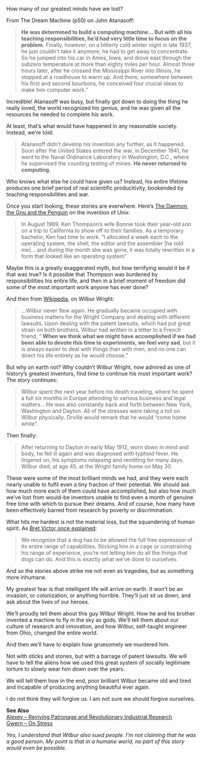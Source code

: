 How many of our greatest minds have we lost?

From The Dream Machine (p50) on John Atanasoff:

> **He was determined to build a computing machine… But with all his teaching responsibilities, he’d had very little time to focus on the problem.** Finally, however, on a bitterly cold winter night in late 1937, he just couldn’t take it anymore; he had to get away to concentrate. So he jumped into his car in Ames, Iowa, and drove east through the subzero temperature at more than eighty miles per hour. Almost three hours later, after he crossed the Mississippi River into Illinois, he stopped at a roadhouse to warm up. And there, somewhere between his first and second bourbons, he conceived four crucial ideas to make him computer work."

Incredible! Atanasoff was busy, but finally got down to doing the thing he really loved, the world recognized his genius, and he was given all the resources he needed to complete his work.

At least, that’s what would have happened in any reasonable society. Instead, we’re told:

> Atanasoff didn’t develop his invention any further, as it happened. Soon after the United States entered the war, in December 1941, he went to the Naval Ordinance Laboratory in Washington, D.C., where he supervised the counting testing of mines. **He never returned to computing.**

Who knows what else he could have given us? Instead, his entire lifetime produces one brief period of real scientific producitivity, bookended by teaching responsibilities and war.

Once you start looking, these stories are everwhere. Here’s [The Daemon, the Gnu and the Penguin](https://en.wikipedia.org/wiki/History_of_Unix) on the invention of Unix:

> In August 1969, Ken Thompson’s wife Bonnie took their year-old son on a trip to California to show off to their families. As a temporary bachelor, Ken had time to work. “I allocated a week each to the operating system, the shell, the editor and the assembler [he told me]… and during the month she was gone, it was totally rewritten in a form that looked like an operating system”

Maybe this is a greatly exaggerated myth, but how terrifying would it be if that was true? Is it possible that Thompson was burdened by responsibilities his entire life, and then in a brief moment of freedom did some of the most important work anyone has ever done?

And then from [Wikipedia](https://en.wikipedia.org/wiki/Wright_brothers#Wilbur), on Wilbur Wright:

> …Wilbur never flew again. He gradually became occupied with business matters for the Wright Company and dealing with different lawsuits. Upon dealing with the patent lawsuits, which had put great strain on both brothers, Wilbur had written in a letter to a French friend, “ **When we think what we might have accomplished if we had been able to devote this time to experiments, we feel very sad**, but it is always easier to deal with things than with men, and no one can direct his life entirely as he would choose.”

But why on earth not? Why couldn’t Wilbur Wright, now admired as one of history’s greatest inventors, find time to continue his most important work? The story continues:

> Wilbur spent the next year before his death traveling, where he spent a full six months in Europe attending to various business and legal matters… He was also constantly back and forth between New York, Washington and Dayton. All of the stresses were taking a toll on Wilbur physically. Orville would remark that he would “come home white”.

Then finally:

> After returning to Dayton in early May 1912, worn down in mind and body, he fell ill again and was diagnosed with typhoid fever. He lingered on, his symptoms relapsing and remitting for many days. Wilbur died, at age 45, at the Wright family home on May 30.

These were some of the most brilliant minds we had, and they were each nearly unable to fulfil even a tiny fraction of their potential. We should ask how much more each of them could have accomplished, but also how much we’ve lost from would-be inventors unable to find even a month of genuine free time with which to pursue their dreams. And of course, how many have been effectively barred from research by poverty or discrimination.

What hits me hardest is not the material loss, but the squandering of human spirit. As [Bret Victor once explained](https://vimeo.com/115154289):

> We recognize that a dog has to be allowed the full free expression of its entire range of capabilities. Sticking him in a cage or constraining his range of experience, you’re not letting him do all the things that dogs can do. And this is exactly what we’ve done to ourselves.

And so the stories above strike me not even as tragedies, but as something more inhumane.

My greatest fear is that intelligent life will arrive on earth. It won’t be an invasion, or colonization, or anything horrible. They’ll just sit us down, and ask about the lives of our heroes.

We’ll proudly tell them about this guy Wilbur Wright. How he and his brother invented a machine to fly in the sky as gods. We’ll tell them about our culture of research and innovation, and how Wilbur, self-taught engineer from Ohio, changed the entire world.

And then we’ll have to explain how gruesomely we murdered him.

Not with sticks and stones, but with a barrage of patent lawsuits. We will have to tell the aliens how we used this great system of socially legitimate torture to slowly wear him down over the years.

We will tell them how in the end, poor brilliant Wilbur became old and tired and incapable of producing anything beautiful ever again.

I do not think they will forgive us. I am not sure we should forgive ourselves.

**See Also**  
[Alexey – Reviving Patronage and Revolutionary Industrial Research](https://guzey.com/patronage-and-research-labs/)  
[Gwern – On Stress](https://www.gwern.net/On-Stress)

_Yes, I understand that Wilbur also sued people. I’m not claiming that he was a good person. My point is that in a humane world, no part of this story would even be possible._